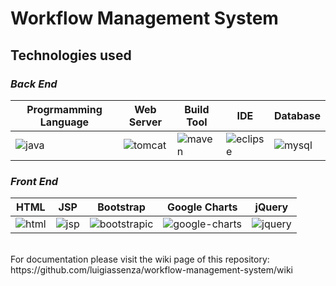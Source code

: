
# Workflow Management System
## Technologies used

### <i>Back End</i>
| Progrmamming Language  | Web Server | Build Tool | IDE      | Database |
| --------- | ---------- | ---------- | -------- | -------- |
| ![java](https://user-images.githubusercontent.com/18742814/26996320-827103b4-4d69-11e7-9f43-53257727f114.png) | ![tomcat](https://user-images.githubusercontent.com/18742814/26996396-dd05de94-4d69-11e7-9b07-c17b43e23341.png) | ![maven](https://user-images.githubusercontent.com/18742814/26996414-f722e312-4d69-11e7-9b45-a8bd2ae52c3c.png) | ![eclipse](https://user-images.githubusercontent.com/18742814/26996431-1959dc92-4d6a-11e7-924c-87d16f0bdc49.png) | ![mysql](https://user-images.githubusercontent.com/18742814/26996444-306feed0-4d6a-11e7-8473-6369a5058205.png) |



### <i>Front End</i>
|  HTML   |  JSP    | Bootstrap | Google Charts    | jQuery |
| -------- | ------ | ------------ | --------- | ---------|
| ![html](https://user-images.githubusercontent.com/18742814/26996468-5074ac20-4d6a-11e7-9946-0caaef2693d0.png) | ![jsp](https://user-images.githubusercontent.com/18742814/26996806-eea818ee-4d6c-11e7-9b50-c329c25f9b06.png) | ![bootstrapic](https://user-images.githubusercontent.com/18742814/26996489-788e210a-4d6a-11e7-8e42-7ccd9cf9299e.png) | ![google-charts](https://user-images.githubusercontent.com/18742814/27045691-a3e5219c-4f99-11e7-864c-fed6d0ef2a69.png) | ![jquery](https://user-images.githubusercontent.com/18742814/27045613-56836d64-4f99-11e7-9cca-af28f9ad0b68.png) |

  
<br>  
For documentation please visit the wiki page of this repository: 
https://github.com/luigiassenza/workflow-management-system/wiki
